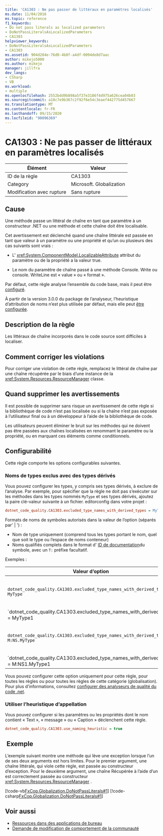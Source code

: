 ```yaml
---
title: 'CA1303 : Ne pas passer de littéraux en paramètres localisés'
ms.date: 11/04/2016
ms.topic: reference
f1_keywords:
- Do not pass literals as localized parameters
- DoNotPassLiteralsAsLocalizedParameters
- CA1303
helpviewer_keywords:
- DoNotPassLiteralsAsLocalizedParameters
- CA1303
ms.assetid: 904d284e-76d0-4b8f-a4df-0094de8d7aac
author: mikejo5000
ms.author: mikejo
manager: jillfra
dev_langs:
- CSharp
- VB
ms.workload:
- multiple
ms.openlocfilehash: 2552bdd9b898a5f37e3186f4d975a626cea04b03
ms.sourcegitcommit: a18c7e9b367c2f92f6e54c3eaef442775d457667
ms.translationtype: MT
ms.contentlocale: fr-FR
ms.lasthandoff: 09/15/2020
ms.locfileid: "90096369"
---
```

# <a name="ca1303-do-not-pass-literals-as-localized-parameters"></a>CA1303 : Ne pas passer de littéraux en paramètres localisés

|Élément|Valeur|
|-|-|
|ID de la règle|CA1303|
|Category|Microsoft. Globalization|
|Modification avec rupture|Sans rupture|

## <a name="cause"></a>Cause

Une méthode passe un littéral de chaîne en tant que paramètre à un constructeur .NET ou une méthode et cette chaîne doit être localisable.

Cet avertissement est déclenché quand une chaîne littérale est passée en tant que valeur à un paramètre ou une propriété et qu’un ou plusieurs des cas suivants sont vrais :

- L' <xref:System.ComponentModel.LocalizableAttribute> attribut du paramètre ou de la propriété a la valeur true.

- Le nom du paramètre de chaîne passé à une méthode Console. Write ou console. WriteLine est « value » ou « format ».

Par défaut, cette règle analyse l’ensemble du code base, mais il peut être [configuré](#excluded-type-names-with-derived-types).

À partir de la version 3.0.0 du package de l’analyseur, l’heuristique d’attribution de noms n’est plus utilisée par défaut, mais elle peut [être configurée](#use-naming-heuristic).

## <a name="rule-description"></a>Description de la règle

Les littéraux de chaîne incorporés dans le code source sont difficiles à localiser.

## <a name="how-to-fix-violations"></a>Comment corriger les violations

Pour corriger une violation de cette règle, remplacez le littéral de chaîne par une chaîne récupérée par le biais d’une instance de la <xref:System.Resources.ResourceManager> classe.

## <a name="when-to-suppress-warnings"></a>Quand supprimer les avertissements

Il est possible de supprimer sans risque un avertissement de cette règle si la bibliothèque de code n’est pas localisée ou si la chaîne n’est pas exposée à l’utilisateur final ou à un développeur à l’aide de la bibliothèque de code.

Les utilisateurs peuvent éliminer le bruit sur les méthodes qui ne doivent pas être passées aux chaînes localisées en renommant le paramètre ou la propriété, ou en marquant ces éléments comme conditionnels.

## <a name="configurability"></a>Configurabilité

Cette règle comporte les options configurables suivantes.

### <a name="excluded-type-names-with-derived-types"></a>Noms de types exclus avec des types dérivés

Vous pouvez configurer les types, y compris ses types dérivés, à exclure de l’analyse. Par exemple, pour spécifier que la règle ne doit pas s’exécuter sur les méthodes dans les types nommés `MyType` et ses types dérivés, ajoutez la paire clé-valeur suivante à un fichier. editorconfig dans votre projet :

```ini
dotnet_code_quality.CA1303.excluded_type_names_with_derived_types = MyType
```

Formats de noms de symboles autorisés dans la valeur de l’option (séparés par' | ') :

- Nom de type uniquement (comprend tous les types portant le nom, quel que soit le type ou l’espace de noms conteneur)
- Noms qualifiés complets dans le format d' [ID de documentation](https://github.com/dotnet/csharplang/blob/master/spec/documentation-comments.md#id-string-format)du symbole, avec un `T:` préfixe facultatif.

Exemples :

| Valeur d’option | Résumé |
| --- | --- |
|`dotnet_code_quality.CA1303.excluded_type_names_with_derived_types = MyType` | Met en correspondance tous les types nommés’MyType’et tous ses types dérivés dans la compilation
|`dotnet_code_quality.CA1303.excluded_type_names_with_derived_types = MyType1|MyType2` | Correspond à tous les types nommés’MyType1 'ou’MyType2 'et tous leurs types dérivés dans la compilation
|`dotnet_code_quality.CA1303.excluded_type_names_with_derived_types = M:NS.MyType` | Correspond au type spécifique’MyType’avec le nom qualifié complet donné et tous ses types dérivés
|`dotnet_code_quality.CA1303.excluded_type_names_with_derived_types = M:NS1.MyType1|M:NS2.MyType2` | Met en correspondance les types spécifiques’MyType1 'et’MyType2 'avec les noms qualifiés complets respectifs et tous leurs types dérivés

Vous pouvez configurer cette option uniquement pour cette règle, pour toutes les règles ou pour toutes les règles de cette catégorie (globalisation). Pour plus d’informations, consultez [configurer des analyseurs de qualité du code .net](configure-fxcop-analyzers.md).

### <a name="use-naming-heuristic"></a>Utiliser l’heuristique d’appellation

Vous pouvez configurer si les paramètres ou les propriétés dont le nom contient « Text », « message » ou « Caption » déclenchent cette règle.

```ini
dotnet_code_quality.CA1303.use_naming_heuristic = true
```

## <a name="example"></a> Exemple

L’exemple suivant montre une méthode qui lève une exception lorsque l’un de ses deux arguments est hors limites. Pour le premier argument, une chaîne littérale, qui viole cette règle, est passée au constructeur d’exception. Pour le deuxième argument, une chaîne Récupérée à l’aide d’un est correctement passée au constructeur <xref:System.Resources.ResourceManager> .

[!code-vb[FxCop.Globalization.DoNotPassLiterals#1](../code-quality/codesnippet/VisualBasic/ca1303-do-not-pass-literals-as-localized-parameters_1.vb)]
[!code-csharp[FxCop.Globalization.DoNotPassLiterals#1](../code-quality/codesnippet/CSharp/ca1303-do-not-pass-literals-as-localized-parameters_1.cs)]

## <a name="see-also"></a>Voir aussi

- [Ressources dans des applications de bureau](/dotnet/framework/resources/index)
- [Demande de modification de comportement de la communauté](https://github.com/dotnet/roslyn-analyzers/issues/2933)
